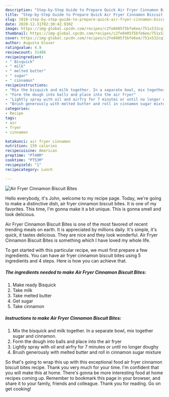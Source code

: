 ```yaml
---
description: "Step-by-Step Guide to Prepare Quick Air Fryer Cinnamon Biscuit Bites"
title: "Step-by-Step Guide to Prepare Quick Air Fryer Cinnamon Biscuit Bites"
slug: 1018-step-by-step-guide-to-prepare-quick-air-fryer-cinnamon-biscuit-bites
date: 2020-12-31T02:30:42.930Z
image: https://img-global.cpcdn.com/recipes/c2fe0405f5bfe6ee/751x532cq70/air-fryer-cinnamon-biscuit-bites-recipe-main-photo.jpg
thumbnail: https://img-global.cpcdn.com/recipes/c2fe0405f5bfe6ee/751x532cq70/air-fryer-cinnamon-biscuit-bites-recipe-main-photo.jpg
cover: https://img-global.cpcdn.com/recipes/c2fe0405f5bfe6ee/751x532cq70/air-fryer-cinnamon-biscuit-bites-recipe-main-photo.jpg
author: Augusta Glover
ratingvalue: 4.9
reviewcount: 31486
recipeingredient:
- " Bisquick"
- " milk"
- " melted butter"
- " sugar"
- " cinnamon"
recipeinstructions:
- "Mix the bisquick and milk together. In a separate bowl, mix together sugar and cinnamon."
- "Form the dough into balls and place into the air fryer"
- "Lightly spray with oil and airfry for 7 minutes or until no longer doughy"
- "Brush generously with melted butter and roll in cinnamon sugar mixture"
categories:
- Recipe
tags:
- air
- fryer
- cinnamon

katakunci: air fryer cinnamon 
nutrition: 159 calories
recipecuisine: American
preptime: "PT40M"
cooktime: "PT53M"
recipeyield: "1"
recipecategory: Lunch

---
```



![Air Fryer Cinnamon Biscuit Bites](https://img-global.cpcdn.com/recipes/c2fe0405f5bfe6ee/751x532cq70/air-fryer-cinnamon-biscuit-bites-recipe-main-photo.jpg)

Hello everybody, it's John, welcome to my recipe page. Today, we're going to make a distinctive dish, air fryer cinnamon biscuit bites. It is one of my favorites. This time, I'm gonna make it a bit unique. This is gonna smell and look delicious.

Air Fryer Cinnamon Biscuit Bites is one of the most favored of recent trending meals on earth. It is appreciated by millions daily. It's simple, it's quick, it tastes delicious. They are nice and they look wonderful. Air Fryer Cinnamon Biscuit Bites is something which I have loved my whole life.




To get started with this particular recipe, we must first prepare a few ingredients. You can have air fryer cinnamon biscuit bites using 5 ingredients and 4 steps. Here is how you can achieve that.

<!--inarticleads1-->

##### The ingredients needed to make Air Fryer Cinnamon Biscuit Bites:

1. Make ready  Bisquick
1. Take  milk
1. Take  melted butter
1. Get  sugar
1. Take  cinnamon




<!--inarticleads2-->

##### Instructions to make Air Fryer Cinnamon Biscuit Bites:

1. Mix the bisquick and milk together. In a separate bowl, mix together sugar and cinnamon.
1. Form the dough into balls and place into the air fryer
1. Lightly spray with oil and airfry for 7 minutes or until no longer doughy
1. Brush generously with melted butter and roll in cinnamon sugar mixture




So that's going to wrap this up with this exceptional food air fryer cinnamon biscuit bites recipe. Thank you very much for your time. I'm confident that you will make this at home. There's gonna be more interesting food at home recipes coming up. Remember to bookmark this page in your browser, and share it to your family, friends and colleague. Thank you for reading. Go on get cooking!
